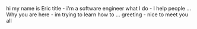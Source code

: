 hi
my name is Eric
title - i'm a software engineer
what I do - I help people ...
Why you are here - im trying to learn how to ...
greeting - nice to meet you all
